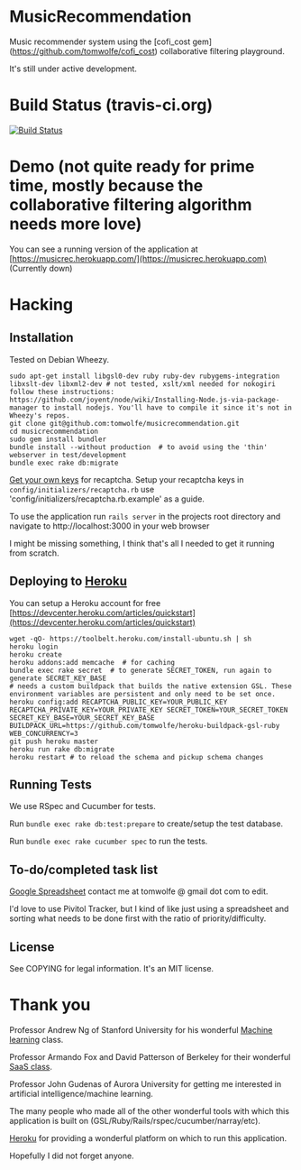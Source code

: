 # MusicRecommendation

Music recommender system using the [cofi_cost gem] (https://github.com/tomwolfe/cofi_cost) collaborative filtering playground.

It's still under active development.

# Build Status (travis-ci.org)

[![Build Status](https://travis-ci.org/tomwolfe/musicrecommendation.png)](https://travis-ci.org/tomwolfe/musicrecommendation)

# Demo (not quite ready for prime time, mostly because the collaborative filtering algorithm needs more love)

You can see a running version of the application at [https://musicrec.herokuapp.com/](https://musicrec.herokuapp.com) (Currently down)

# Hacking

## Installation

Tested on Debian Wheezy.

    sudo apt-get install libgsl0-dev ruby ruby-dev rubygems-integration libxslt-dev libxml2-dev # not tested, xslt/xml needed for nokogiri
    follow these instructions: https://github.com/joyent/node/wiki/Installing-Node.js-via-package-manager to install nodejs. You'll have to compile it since it's not in Wheezy's repos.
    git clone git@github.com:tomwolfe/musicrecommendation.git
    cd musicrecommendation
	sudo gem install bundler
    bundle install --without production  # to avoid using the 'thin' webserver in test/development
    bundle exec rake db:migrate

[Get your own keys](http://recaptcha.net/whyrecaptcha.html) for recaptcha.
Setup your recaptcha keys in `config/initializers/recaptcha.rb` use 'config/initializers/recaptcha.rb.example' as a guide.

To use the application run `rails server` in the projects root directory and navigate to http://localhost:3000 in your web browser

I might be missing something, I think that's all I needed to get it running from scratch.

## Deploying to [Heroku](http://www.heroku.com)

You can setup a Heroku account for free [https://devcenter.heroku.com/articles/quickstart](https://devcenter.heroku.com/articles/quickstart)

    wget -qO- https://toolbelt.heroku.com/install-ubuntu.sh | sh
    heroku login
    heroku create
    heroku addons:add memcache  # for caching
    bundle exec rake secret  # to generate SECRET_TOKEN, run again to generate SECRET_KEY_BASE
    # needs a custom buildpack that builds the native extension GSL. These environment variables are persistent and only need to be set once.
    heroku config:add RECAPTCHA_PUBLIC_KEY=YOUR_PUBLIC_KEY RECAPTCHA_PRIVATE_KEY=YOUR_PRIVATE_KEY SECRET_TOKEN=YOUR_SECRET_TOKEN SECRET_KEY_BASE=YOUR_SECRET_KEY_BASE BUILDPACK_URL=https://github.com/tomwolfe/heroku-buildpack-gsl-ruby WEB_CONCURRENCY=3
    git push heroku master
    heroku run rake db:migrate
    heroku restart # to reload the schema and pickup schema changes

## Running Tests

We use RSpec and Cucumber for tests.

Run `bundle exec rake db:test:prepare` to create/setup the test database.

Run `bundle exec rake cucumber spec` to run the tests.

## To-do/completed task list

[Google Spreadsheet](http://goo.gl/3CsWy) contact me at tomwolfe @ gmail dot com to edit.

I'd love to use Pivitol Tracker, but I kind of like just using a spreadsheet and sorting what needs to be done first with the ratio of priority/difficulty.

## License

See COPYING	for legal information. It's an MIT license.

# Thank you

Professor Andrew Ng of Stanford University for his wonderful [Machine learning](https://www.coursera.org/course/ml) class.

Professor Armando Fox and David Patterson of Berkeley for their wonderful [SaaS class](https://www.edx.org/courses/BerkeleyX/CS169.1x/2012_Fall/about).

Professor John Gudenas of Aurora University for getting me interested in artificial intelligence/machine learning.

The many people who made all of the other wonderful tools with which this application is built on (GSL/Ruby/Rails/rspec/cucumber/narray/etc).

[Heroku](http://www.heroku.com) for providing a wonderful platform on which to run this application.

Hopefully I did not forget anyone.
